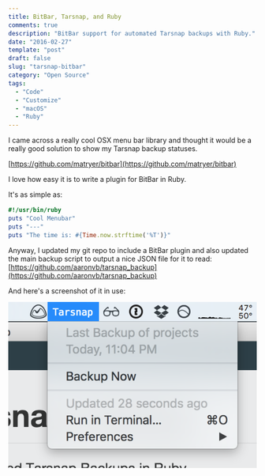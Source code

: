 ```yaml
---
title: BitBar, Tarsnap, and Ruby
comments: true
description: "BitBar support for automated Tarsnap backups with Ruby."
date: "2016-02-27"
template: "post"
draft: false
slug: "tarsnap-bitbar"
category: "Open Source"
tags:
  - "Code"
  - "Customize"
  - "macOS"
  - "Ruby"
---
```


I came across a really cool OSX menu bar library and thought it would be a really good solution to show my Tarsnap backup statuses.

[https://github.com/matryer/bitbar](https://github.com/matryer/bitbar)

I love how easy it is to write a plugin for BitBar in Ruby.

It's as simple as:

```ruby
#!/usr/bin/ruby
puts "Cool Menubar"
puts "---"
puts "The time is: #{Time.now.strftime('%T')}"
```

Anyway, I updated my git repo to include a BitBar plugin and also updated the main backup script to output a nice JSON file for it to read: [https://github.com/aaronvb/tarsnap_backup](https://github.com/aaronvb/tarsnap_backup)


And here's a screenshot of it in use:

[![bitbar_ss.png](../assets/bitbar_ss.png)](../assets/bitbar_ss.png)
